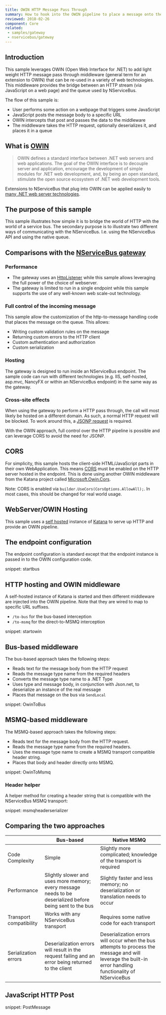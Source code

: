 ```yaml
---
title: OWIN HTTP Message Pass Through
summary: How to hook into the OWIN pipeline to place a message onto the bus or directly onto the queue
reviewed: 2018-02-26
component: Core
related:
 - samples/gateway
 - nservicebus/gateway
---
```



## Introduction

This sample leverages OWIN (Open Web Interface for .NET) to add light weight HTTP message pass through middleware (general term for an extension to OWIN) that can be re-used in a variety of web technologies. This middleware provides the bridge between an HTTP stream (via JavaScript on a web page) and the queue used by NServiceBus.

The flow of this sample is:

 * User performs some action on a webpage that triggers some JavaScript
 * JavaScript posts the message body to a specific URL
 * OWIN intercepts that post and passes the data to the middleware
 * The middleware takes the HTTP request, optionally deserializes it, and places it in a queue


## What is [OWIN](http://owin.org/)

> OWIN defines a standard interface between .NET web servers and web applications. The goal of the OWIN interface is to decouple server and application, encourage the development of simple modules for .NET web development, and, by being an open standard, stimulate the open source ecosystem of .NET web development tools.

Extensions to NServiceBus that plug into OWIN can be applied easily to [many .NET web server technologies](http://owin.org/#projects).


## The purpose of this sample

This sample illustrates how simple it is to bridge the world of HTTP with the world of a service bus. The secondary purpose is to illustrate two different ways of communicating with the NServiceBus. I.e. using the NServiceBus API and using the native queue.


## Comparisons with the [NServiceBus gateway](/nservicebus/gateway)

### Performance

 * The gateway uses an [HttpListener](https://msdn.microsoft.com/en-us/library/system.net.httplistener.aspx) while this sample allows leveraging the full power of the choice of webserver.
 * The gateway is limited to run in a single endpoint while this sample supports the use of any well-known web scale-out technology.


### Full control of the incoming message

This sample allow the customization of the http-to-message handling code that places the message on the queue. This allows:

 * Writing custom validation rules on the message
 * Returning custom errors to the HTTP client
 * Custom authentication and authorization
 * Custom serialization


### Hosting

The gateway is designed to run inside an NServiceBus endpoint. The sample code can run with different technologies (e.g. IIS, self-hosted, asp.mvc, NancyFX or within an NServiceBus endpoint) in the same way as the gateway.


### Cross-site effects

When using the gateway to perform a HTTP pass through, the call will most likely be hosted on a different domain. As such, a normal HTTP request will be blocked. To work around this, a [JSONP request](https://en.wikipedia.org/wiki/JSONP) is required.

With the OWIN approach, full control over the HTTP pipeline is possible and can leverage CORS to avoid the need for JSONP.


## CORS

For simplicity, this sample hosts the client-side HTML/JavaScript parts in their own WebApplication. This means [CORS](https://en.wikipedia.org/wiki/Cross-origin_resource_sharing) must be enabled on the HTTP server hosted in the endpoint. This is done using another OWIN middleware from the Katana project called [Microsoft.Owin.Cors](https://www.nuget.org/packages/Microsoft.Owin.Cors/).

Note: CORS is enabled via `builder.UseCors(CorsOptions.AllowAll);`. In most cases, this should be changed for real world usage.


## WebServer/OWIN Hosting

This sample uses a [self hosted](https://katanaproject.codeplex.com/wikipage?title=Selfhosting) instance of [Katana](https://www.asp.net/aspnet/overview/owin-and-katana) to serve up HTTP and provide an OWIN pipeline.


## The endpoint configuration

The endpoint configuration is standard except that the endpoint instance is passed in to the OWIN configuration code.

snippet: startbus


## HTTP hosting and OWIN middleware

A self-hosted instance of Katana is started and then different middleware are injected into the OWIN pipeline. Note that they are wired to map to specific URL suffixes.

 * `/to-bus` for the bus-based interception
 * `/to-msmq` for the direct-to-MSMQ interception

snippet: startowin


## Bus-based middleware

The bus-based approach takes the following steps:

 * Reads text for the message body from the HTTP request
 * Reads the message type name from the required headers
 * Converts the message type name to a .NET Type
 * Uses type and message body, in conjunction with Json.net, to deserialize an instance of the real message
 * Places that message on the bus via `SendLocal`

snippet: OwinToBus


## MSMQ-based middleware

The MSMQ-based approach takes the following steps:

 * Reads text for the message body from the HTTP request.
 * Reads the message type name from the required headers.
 * Uses the message type name to create a MSMQ transport compatible header string.
 * Places that body and header directly onto MSMQ.

snippet: OwinToMsmq


### Header helper

A helper method for creating a header string that is compatible with the NServiceBus MSMQ transport:

snippet: msmqheaderserializer


## Comparing the two approaches

|| Bus-based | Native MSMQ
|-|-|-|
| Code Complexity | Simple | Slightly more complicated; knowledge of the transport is required |
| Performance | Slightly slower and uses more memory; every message needs to be deserialized before being sent to the bus | Slightly faster and less memory; no deserialization or translation needs to occur |
| Transport compatibility | Works with any NServiceBus transport | Requires some native code for each transport |
| Serialization errors | Deserialization errors will result in the request failing and an error being returned to the client | Deserialization errors will occur when the bus attempts to process the message and will leverage the built-in error handling functionality of NServiceBus |


## JavaScript HTTP Post

snippet: PostMessage
